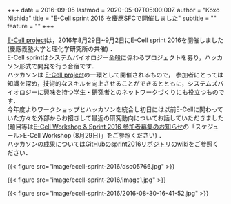 +++
date = 2016-09-05
lastmod = 2020-05-07T05:00:00Z
author = "Koxo Nishida"
title = "E-Cell sprint 2016 を慶應SFCで開催しました"
subtitle = ""
feature = ""
+++

[E-Cell project](http://www.e-cell.org/)は，2016年8月29日~9月2日にE-Cell sprint 2016を開催しました (慶應義塾大学と理化学研究所の共催) ．  
E-Cell sprintはシステムバイオロジー全般に係わるプロジェクトを募り，ハッカソン形式で開発を行う合宿です．  
ハッカソンは [E-Cell project](http://www.e-cell.org/)の一環として開催されるもので，
参加者にとっては知識を深め，技術的なスキルを向上させることができるとともに，システムズバイオロジーに興味を持つ学生・研究者とのネットワークづくりにも役立つものです．  
今年度よりワークショップとハッカソンを統合し初日には以前E-Cellに関わっていた方々を外部からお招きして最近の研究動向についてお話していただきました
(題目等は[E-Cell Workshop &amp; Sprint 2016 参加者募集のお知らせ](http://blog.e-cell.org/2016/07/29/e-cell-workshop-sprint-2016-%e5%8f%82%e5%8a%a0%e8%80%85%e5%8b%9f%e9%9b%86%e3%81%ae%e3%81%8a%e7%9f%a5%e3%82%89%e3%81%9b/)の「スケジュール&gt;E-Cell Workshop (8月29日)」をご参照ください) ．  
ハッカソンの成果については[GitHubのsprint2016リポジトリのwiki]("https://github.com/ecell/sprint2016/wiki")をご参照ください．

{{< figure src="image/ecell-sprint-2016/dsc05766.jpg" >}}

{{< figure src="image/ecell-sprint-2016/image1.jpg" >}}

{{< figure src="image/ecell-sprint-2016/2016-08-30-16-41-52.jpg" >}}
